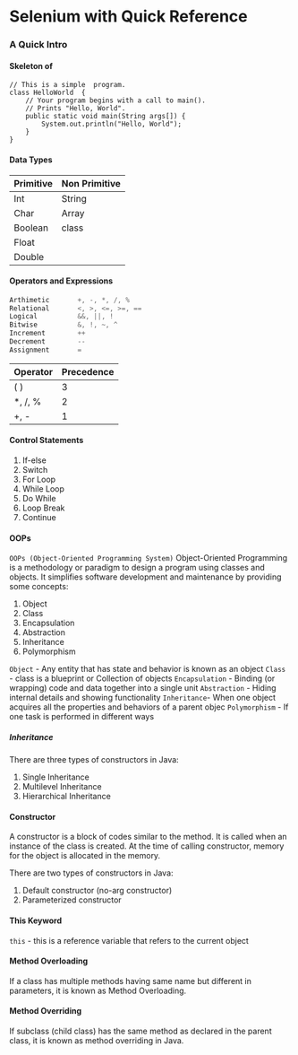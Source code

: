 # Selenium with  Quick Reference

### A Quick  Intro ###

#### Skeleton of  ####

```
// This is a simple  program. 
class HelloWorld  { 
	// Your program begins with a call to main(). 
	// Prints "Hello, World".
	public static void main(String args[]) { 
		System.out.println("Hello, World"); 
	} 
} 
```
#### Data Types ####

Primitive | Non Primitive | 
----------| -------------|
Int       | String       | 
Char      | Array        | 
Boolean   | class        | 
Float     |              |  
Double    |              |

#### Operators and Expressions ####

 ```cpp
Arthimetic       +, -, *, /, %
Relational       <, >, <=, >=, == 
Logical          &&, ||, !
Bitwise          &, !, ~, ^
Increment        ++
Decrement        --
Assignment       =

```
Operator | Precedence| 
----------| ---------|
( )       | 3        |
*, /, %   | 2        |
+, -      | 1        |

#### Control Statements ####

 1. If-else 
 2. Switch 
 3. For Loop 
 4. While Loop 
 5. Do While 
 6. Loop Break 
 7. Continue

#### OOPs ####

`OOPs (Object-Oriented Programming System)` Object-Oriented Programming is a methodology or paradigm to design a program using classes and objects. It simplifies software development and maintenance by providing some concepts:

1. Object
2. Class
3. Encapsulation
4. Abstraction
5. Inheritance
6. Polymorphism

`Object` - Any entity that has state and behavior is known as an object
`Class` - class is a  blueprint  or Collection of objects
`Encapsulation` - Binding (or wrapping) code and data together into a single unit
`Abstraction` - Hiding internal details and showing functionality
`Inheritance`- When one object acquires all the properties and behaviors of a parent objec
`Polymorphism` - If one task is performed in different ways


##### Inheritance #####
There are three types of constructors in Java:
1. Single Inheritance
2. Multilevel Inheritance
3. Hierarchical Inheritance

#### Constructor ####
A constructor is a block of codes similar to the method. It is called when an instance of the class is created. At the time of calling constructor, memory for the object is allocated in the memory.

There are two types of constructors in Java:
1. Default constructor (no-arg constructor)
2. Parameterized constructor

#### This Keyword ####
`this` - this is a reference variable that refers to the current object

#### Method Overloading  ####
If a class has multiple methods having same name but different in parameters, it is known as Method Overloading.

#### Method Overriding  ####
If subclass (child class) has the same method as declared in the parent class, it is known as method overriding in Java.